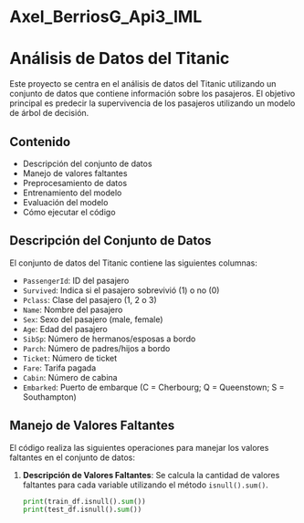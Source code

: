 # Axel_BerriosG_Api3_IML

# Análisis de Datos del Titanic

Este proyecto se centra en el análisis de datos del Titanic utilizando un conjunto de datos que contiene información sobre los pasajeros. El objetivo principal es predecir la supervivencia de los pasajeros utilizando un modelo de árbol de decisión.

## Contenido

- Descripción del conjunto de datos
- Manejo de valores faltantes
- Preprocesamiento de datos
- Entrenamiento del modelo
- Evaluación del modelo
- Cómo ejecutar el código

## Descripción del Conjunto de Datos

El conjunto de datos del Titanic contiene las siguientes columnas:

- `PassengerId`: ID del pasajero
- `Survived`: Indica si el pasajero sobrevivió (1) o no (0)
- `Pclass`: Clase del pasajero (1, 2 o 3)
- `Name`: Nombre del pasajero
- `Sex`: Sexo del pasajero (male, female)
- `Age`: Edad del pasajero
- `SibSp`: Número de hermanos/esposas a bordo
- `Parch`: Número de padres/hijos a bordo
- `Ticket`: Número de ticket
- `Fare`: Tarifa pagada
- `Cabin`: Número de cabina
- `Embarked`: Puerto de embarque (C = Cherbourg; Q = Queenstown; S = Southampton)

## Manejo de Valores Faltantes

El código realiza las siguientes operaciones para manejar los valores faltantes en el conjunto de datos:

1. **Descripción de Valores Faltantes**:
   Se calcula la cantidad de valores faltantes para cada variable utilizando el método `isnull().sum()`.

   ```python
   print(train_df.isnull().sum())
   print(test_df.isnull().sum())
